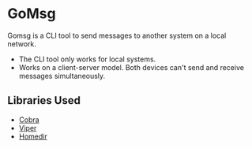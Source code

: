 # GoMsg
Gomsg is a CLI tool to send messages to another system on a local network.
- The CLI tool only works for local systems.
- Works on a client-server model. Both devices can't send and receive messages simultaneously.
## Libraries Used
- [Cobra](https://github.com/spf13/cobra)
- [Viper](https://github.com/spf13/viper)
- [Homedir](github.com/mitchellh/go-homedir)
